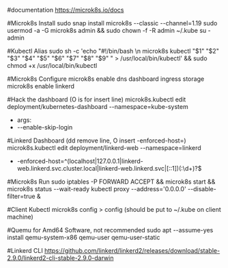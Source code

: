 #documentation
https://microk8s.io/docs

#Microk8s Install
sudo snap install microk8s --classic --channel=1.19
sudo usermod -a -G microk8s admin && sudo chown -f -R admin ~/.kube
su - admin

#Kubectl Alias
sudo sh -c 'echo "#!/bin/bash \n microk8s kubectl "\$1" "\$2" "\$3" "\$4" "\$5" "\$6" "\$7" "\$8" "\$9" " > /usr/local/bin/kubectl' && sudo chmod +x /usr/local/bin/kubectl

#Microk8s Configure
microk8s enable dns dashboard ingress storage
microk8s enable linkerd

#Hack the dashboard (O is for insert line)
microk8s.kubectl edit deployment/kubernetes-dashboard --namespace=kube-system
- args:
- --enable-skip-login


#Linkerd Dashboard (dd remove line, O insert -enforced-host=)
microk8s.kubectl edit deployment/linkerd-web --namespace=linkerd

- -enforced-host=^(localhost|127\.0\.0\.1|linkerd-web\.linkerd\.svc\.cluster\.local|linkerd-web\.linkerd\.svc|\[::1\])(:\d+)?$

#Microk8s Run
sudo iptables -P FORWARD ACCEPT && microk8s start && microk8s status --wait-ready 
kubectl proxy --address='0.0.0.0' --disable-filter=true &

#Client Kubectl
microk8s config > config (should be put to ~/.kube on client machine) 

#Quemu for Amd64 Software, not recommended
sudo apt --assume-yes install qemu-system-x86 qemu-user qemu-user-static

#Linkerd CLI
https://github.com/linkerd/linkerd2/releases/download/stable-2.9.0/linkerd2-cli-stable-2.9.0-darwin